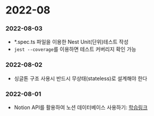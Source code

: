 # 2022-08
 
### 2022-08-03
- *.spec.ts 파일을 이용한 Nest Unit(단위)테스트 작성
- `jest --coverage`를 이용하면 테스트 커버리지 확인 가능

### 2022-08-02
- 싱글톤 구조 사용시 반드시 무상태(stateless)로 설계해야 한다

### 2022-08-01
- Notion API를 활용하여 노션 데이터베이스 사용하기: [학습링크](https://youtu.be/XCAwSBdeejU)

